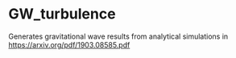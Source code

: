 # GW_turbulence
Generates gravitational wave results from analytical simulations in https://arxiv.org/pdf/1903.08585.pdf
